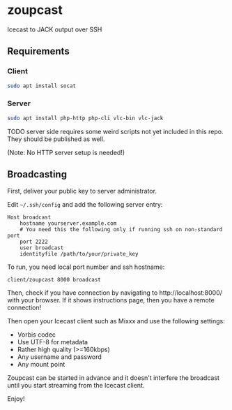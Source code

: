 # zoupcast
Icecast to JACK output over SSH

## Requirements

### Client

```sh
sudo apt install socat
```

### Server

```sh
sudo apt install php-http php-cli vlc-bin vlc-jack
```

TODO server side requires some weird scripts not yet included in this
repo. They should be published as well.

(Note: No HTTP server setup is needed!)

## Broadcasting

First, deliver your public key to server administrator.

Edit `~/.ssh/config` and add the following server entry:

```
Host broadcast
	hostname yourserver.example.com
	# You need this the following only if running ssh on non-standard port
	port 2222
	user broadcast
	identityfile /path/to/your/private_key
```

To run, you need local port number and ssh hostname:

```
client/zoupcast 8000 broadcast
```

Then, check if you have connection by navigating to
http://localhost:8000/ with your browser. If it shows instructions
page, then you have a remote connection!

Then open your Icecast client such as Mixxx and use the following
settings:

* Vorbis codec
* Use UTF-8 for metadata
* Rather high quality (>=160kbps)
* Any username and password
* Any mount point

Zoupcast can be started in advance and it doesn't interfere the
broadcast until you start streaming from the Icecast client.

Enjoy!
